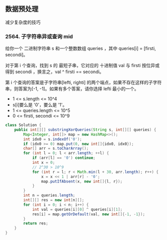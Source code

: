 ## 数据预处理

减少复杂度的技巧

### 2564. 子字符串异或查询 mid

给你一个 二进制字符串 s 和一个整数数组 queries ，其中 queries[i] = [firsti, secondi]。

对于第 i 个查询，找到 s 的 最短子串，它对应的 十进制值 val 与 firsti 按位异或 得到 secondi ，换言之，val ^ firsti == secondi。

第 i 个查询的答案是子字符串[lefti, righti] 的两个端点，如果不存在这样的子字符串，则答案为[-1, -1]。如果有多个答案，请你选择 lefti 最小的一个。

- 1 <= s.length <= 10^4
- s[i]要么是 '0'，要么是 '1'。
- 1 <= queries.length <= 10^5
- 0 <= firsti, secondi <= 10^9

```java
class Solution {
    public int[][] substringXorQueries(String s, int[][] queries) {
        Map<Integer, int[]> map = new HashMap<>();
        int idx0 = s.indexOf('0');
        if (idx0 >= 0) map.put(0, new int[]{idx0, idx0});
        char[] arr = s.toCharArray();
        for (int l = 0; l < arr.length; ++l) {
            if (arr[l] == '0') continue;
            int x = 0;
            // 2^30 > 10^9
            for (int r = l; r < Math.min(l + 30, arr.length); r++) {
                x = x << 1 | arr[r] - '0';
                map.putIfAbsent(x, new int[]{l, r});
            }
        }
        int n = queries.length;
        int[][] res = new int[n][];
        for (int i = 0; i < n; i++) {
            int val = queries[i][0] ^ queries[i][1];
            res[i] = map.getOrDefault(val, new int[]{-1, -1});
        }
        return res;
    }
}

```